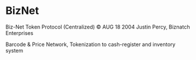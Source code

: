 # BizNet
Biz-Net Token Protocol (Centralized)
© AUG 18 2004 Justin Percy, Biznatch Enterprises


Barcode & Price Network, Tokenization to cash-register and inventory system

